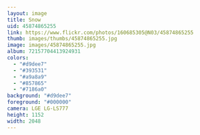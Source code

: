 ```yaml
---
layout: image
title: Snow
uid: 45874865255
link: https://www.flickr.com/photos/160685305@N03/45874865255
thumb: images/thumbs/45874865255.jpg
image: images/45874865255.jpg
album: 72157704413924931
colors: 
  - "#d9dee7"
  - "#393531"
  - "#a9a8a9"
  - "#857865"
  - "#7186a0"
background: "#d9dee7"
foreground: "#000000"
camera: LGE LG-LS777
height: 1152
width: 2048
---
```


